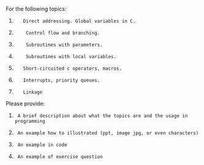 For the following topics:
 
1.        Direct addressing. Global variables in C.
2.         Control flow and branching.
3.         Subroutines with parameters.
4.         Subroutines with local variables.
5.        Short-circuited c operators, macros.
6.        Interrupts, priority queues.
7.        Linkage
 
Please provide:
1.      A brief description about what the topics are and the usage in programming
2.      An example how to illustrated (ppt, image jpg, or even characters)
3.      An example in code
4.      An example of exercise question